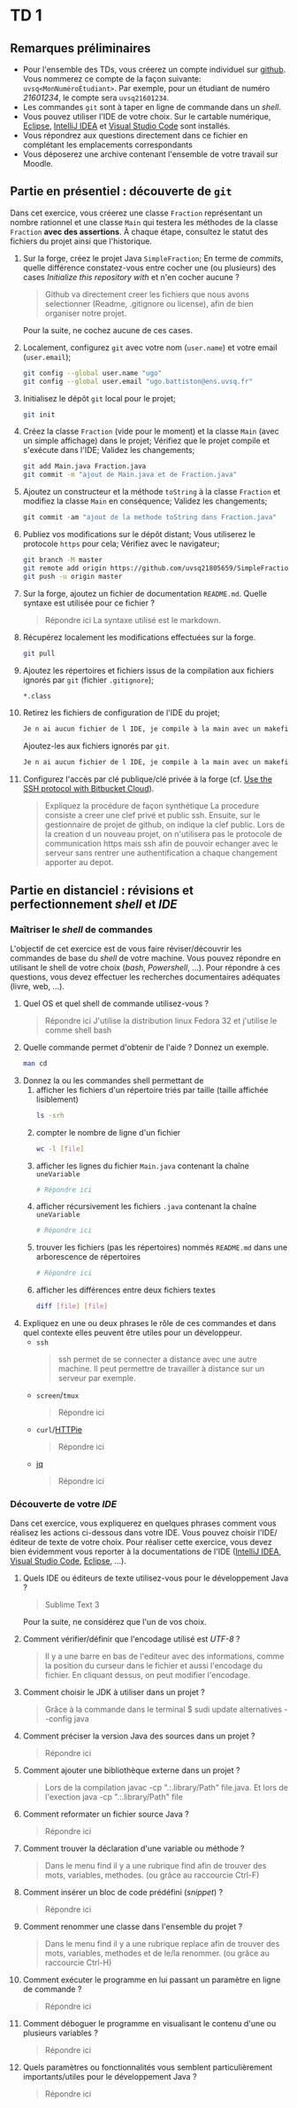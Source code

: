 # TD 1
## Remarques préliminaires
* Pour l'ensemble des TDs, vous créerez un compte individuel sur [github](https://github.com/).
Vous nommerez ce compte de la façon suivante: `uvsq<MonNuméroÉtudiant>`.
Par exemple, pour un étudiant de numéro *21601234*, le compte sera `uvsq21601234`.
* Les commandes `git` sont à taper en ligne de commande dans un *shell*.
* Vous pouvez utiliser l'IDE de votre choix.
Sur le cartable numérique, [Eclipse](www.eclipse.org), [IntelliJ IDEA](http://www.jetbrains.com/idea/) et [Visual Studio Code](https://code.visualstudio.com/) sont installés.
* Vous répondrez aux questions directement dans ce fichier en complétant les emplacements correspondants
* Vous déposerez une archive contenant l'ensemble de votre travail sur Moodle.

## Partie en présentiel : découverte de `git`
Dans cet exercice, vous créerez une classe `Fraction` représentant un nombre rationnel et une classe `Main` qui testera les méthodes de la classe `Fraction` **avec des assertions**.
À chaque étape, consultez le statut des fichiers du projet ainsi que l'historique.

1. Sur la forge, créez le projet Java `SimpleFraction`;
En terme de *commits*, quelle différence constatez-vous entre cocher une (ou plusieurs) des cases *Initialize this repository with* et n'en cocher aucune ?
    > Github va directement creer les fichiers que nous avons selectionner (Readme, .gitignore ou license), afin de bien organiser notre projet.

    Pour la suite, ne cochez aucune de ces cases.
1. Localement, configurez `git` avec votre nom (`user.name`) et votre email (`user.email`);
    ```bash
    git config --global user.name "ugo"
    git config --global user.email "ugo.battiston@ens.uvsq.fr"
    ```
1. Initialisez le dépôt `git` local pour le projet;
    ```bash
    git init
    ```
1. Créez la classe `Fraction` (vide pour le moment) et la classe `Main` (avec un simple affichage) dans le projet;
Vérifiez que le projet compile et s'exécute dans l'IDE;
Validez les changements;
    ```bash
    git add Main.java Fraction.java
    git commit -m "ajout de Main.java et de Fraction.java"
    ```
1. Ajoutez un constructeur et la méthode `toString` à la classe `Fraction` et modifiez la classe `Main` en conséquence;
Validez les changements;
    ```Java
    git commit -am "ajout de la methode toString dans Fraction.java"
    ```
1. Publiez vos modifications sur le dépôt distant;
Vous utiliserez le protocole `https` pour cela;
Vérifiez avec le navigateur;
    ```bash
    git branch -M master
    git remote add origin https://github.com/uvsq21805659/SimpleFraction.git
    git push -u origin master
    ```
1. Sur la forge, ajoutez un fichier de documentation `README.md`.
Quelle syntaxe est utilisée pour ce fichier ?
    > Répondre ici
        La syntaxe utilisé est le markdown.

1. Récupérez localement les modifications effectuées sur la forge.
    ```bash
    git pull
    ```
1. Ajoutez les répertoires et fichiers issus de la compilation aux fichiers ignorés par `git` (fichier `.gitignore`);
    ```bash
    *.class
    ```
1. Retirez les fichiers de configuration de l'IDE du projet;
    ```bash
    Je n ai aucun fichier de l IDE, je compile à la main avec un makefile et j utilise comme editeur sublime text.
    ```
    Ajoutez-les aux fichiers ignorés par `git`.
    ```bash
    Je n ai aucun fichier de l IDE, je compile à la main avec un makefile et j utilise comme editeur sublime text.
    ```
1. Configurez l'accès par clé publique/clé privée à la forge (cf. [Use the SSH protocol with Bitbucket Cloud](https://confluence.atlassian.com/bitbucket/use-the-ssh-protocol-with-bitbucket-cloud-221449711.html)).
    > Expliquez la procédure de façon synthétique
    La procedure consiste a creer une clef privé et public ssh. Ensuite, sur le gestionnaire de projet de github, on indique la clef public. Lors de la creation d un nouveau projet, on n'utilisera pas le protocole de communication https mais ssh afin de pouvoir echanger avec le serveur sans rentrer une authentification a chaque changement apporter au depot.

## Partie en distanciel : révisions et perfectionnement *shell* et *IDE*
### Maîtriser le *shell* de commandes
L'objectif de cet exercice est de vous faire réviser/découvrir les commandes de base du *shell* de votre machine.
Vous pouvez répondre en utilisant le shell de votre choix (*bash*, *Powershell*, ...).
Pour répondre à ces questions, vous devez effectuer les recherches documentaires adéquates (livre, web, ...).

1. Quel OS et quel shell de commande utilisez-vous ?
    > Répondre ici
    J'utilise la distribution linux Fedora 32 et j'utilise le comme shell bash
1. Quelle commande permet d'obtenir de l'aide ?
Donnez un exemple.
    ```bash
    man cd
    ```
1. Donnez la ou les commandes shell permettant de
    1. afficher les fichiers d'un répertoire triés par taille (taille affichée lisiblement)
        ```bash
        ls -srh
        ```
    1. compter le nombre de ligne d'un fichier
        ```bash
        wc -l [file]
        ```
    1. afficher les lignes du fichier `Main.java` contenant la chaîne `uneVariable`
        ```bash
        # Répondre ici
        ```
    1. afficher récursivement les fichiers `.java` contenant la chaîne `uneVariable`
        ```bash
        # Répondre ici
        ```
    1. trouver les fichiers (pas les répertoires) nommés `README.md` dans une arborescence de répertoires
        ```bash
        # Répondre ici
        ```
    1. afficher les différences entre deux fichiers textes
        ```bash
        diff [file] [file]
        ```
1. Expliquez en une ou deux phrases le rôle de ces commandes et dans quel contexte elles peuvent être utiles pour un développeur.
    * `ssh`
        > ssh permet de se connecter a distance avec une autre machine. Il peut permettre de travailler à distance sur un serveur par exemple. 
    * `screen`/`tmux`
        > Répondre ici
    * `curl`/[HTTPie](https://httpie.org/)
        > Répondre ici
    * [jq](https://stedolan.github.io/jq/)
        > Répondre ici

### Découverte de votre *IDE*
Dans cet exercice, vous expliquerez en quelques phrases comment vous réalisez les actions ci-dessous dans votre IDE.
Vous pouvez choisir l'IDE/éditeur de texte de votre choix.
Pour réaliser cette exercice, vous devez bien évidemment vous reporter à la documentations de l'IDE ([IntelliJ IDEA](https://www.jetbrains.com/help/idea/discover-intellij-idea.html#developer-tools), [Visual Studio Code](https://code.visualstudio.com/docs), [Eclipse](https://help.eclipse.org/2020-09/index.jsp), ...).

1. Quels IDE ou éditeurs de texte utilisez-vous pour le développement Java ?
    > Sublime Text 3

    Pour la suite, ne considérez que l'un de vos choix.
1. Comment vérifier/définir que l'encodage utilisé est *UTF-8* ?
    > Il y a une barre en bas de l'editeur avec des informations, comme la position du curseur dans le fichier et aussi l'encodage du fichier. En cliquant dessus, on peut modifier l'encodage.

1. Comment choisir le JDK à utiliser dans un projet ?
    > Grâce à la commande dans le terminal $ sudi update alternatives --config java

1. Comment préciser la version Java des sources dans un projet ?
    > Répondre ici
1. Comment ajouter une bibliothèque externe dans un projet ?
    > Lors de la compilation javac -cp ".:.library/Path" file.java. Et lors de l'exection java -cp ".:.library/Path" file
    
1. Comment reformater un fichier source Java ?
    > Répondre ici
1. Comment trouver la déclaration d'une variable ou méthode ?
    > Dans le menu find il y a une rubrique find afin de trouver des mots, variables, methodes. (ou grâce au raccourcie Ctrl-F)
1. Comment insérer un bloc de code prédéfini (*snippet*) ?
    > Répondre ici
1. Comment renommer une classe dans l'ensemble du projet ?
    > Dans le menu find il y a une rubrique replace afin de trouver des mots, variables, methodes et de le/la renommer. (ou grâce au raccourcie Ctrl-H)
1. Comment exécuter le programme en lui passant un paramètre en ligne de commande ?
    > Répondre ici
1. Comment déboguer le programme en visualisant le contenu d'une ou plusieurs variables ?
    > Répondre ici
1. Quels paramètres ou fonctionnalités vous semblent particulièrement importants/utiles pour le développement Java ?
    > Répondre ici
